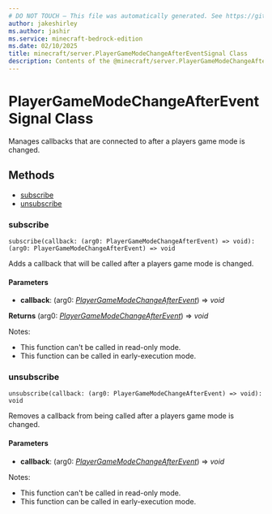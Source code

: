 ```yaml
---
# DO NOT TOUCH — This file was automatically generated. See https://github.com/mojang/minecraftapidocsgenerator to modify descriptions, examples, etc.
author: jakeshirley
ms.author: jashir
ms.service: minecraft-bedrock-edition
ms.date: 02/10/2025
title: minecraft/server.PlayerGameModeChangeAfterEventSignal Class
description: Contents of the @minecraft/server.PlayerGameModeChangeAfterEventSignal class.
---
```

# PlayerGameModeChangeAfterEventSignal Class

Manages callbacks that are connected to after a players game mode is changed.

## Methods
- [subscribe](#subscribe)
- [unsubscribe](#unsubscribe)

### **subscribe**
`
subscribe(callback: (arg0: PlayerGameModeChangeAfterEvent) => void): (arg0: PlayerGameModeChangeAfterEvent) => void
`

Adds a callback that will be called after a players game mode is changed.

#### **Parameters**
- **callback**: (arg0: [*PlayerGameModeChangeAfterEvent*](PlayerGameModeChangeAfterEvent.md)) => *void*

**Returns** (arg0: [*PlayerGameModeChangeAfterEvent*](PlayerGameModeChangeAfterEvent.md)) => *void*
  
Notes:
- This function can't be called in read-only mode.
- This function can be called in early-execution mode.

### **unsubscribe**
`
unsubscribe(callback: (arg0: PlayerGameModeChangeAfterEvent) => void): void
`

Removes a callback from being called after a players game mode is changed.

#### **Parameters**
- **callback**: (arg0: [*PlayerGameModeChangeAfterEvent*](PlayerGameModeChangeAfterEvent.md)) => *void*
  
Notes:
- This function can't be called in read-only mode.
- This function can be called in early-execution mode.
